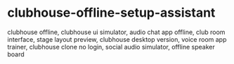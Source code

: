 # clubhouse-offline-setup-assistant
clubhouse offline, clubhouse ui simulator, audio chat app offline, club room interface, stage layout preview, clubhouse desktop version, voice room app trainer, clubhouse clone no login, social audio simulator, offline speaker board
